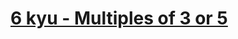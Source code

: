 # [6 kyu - Multiples of 3 or 5](https://www.codewars.com/kata/514b92a657cdc65150000006/train/typescript)